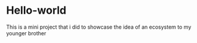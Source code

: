 # Hello-world

This is a mini project that i did to showcase the idea of an ecosystem to my younger brother
